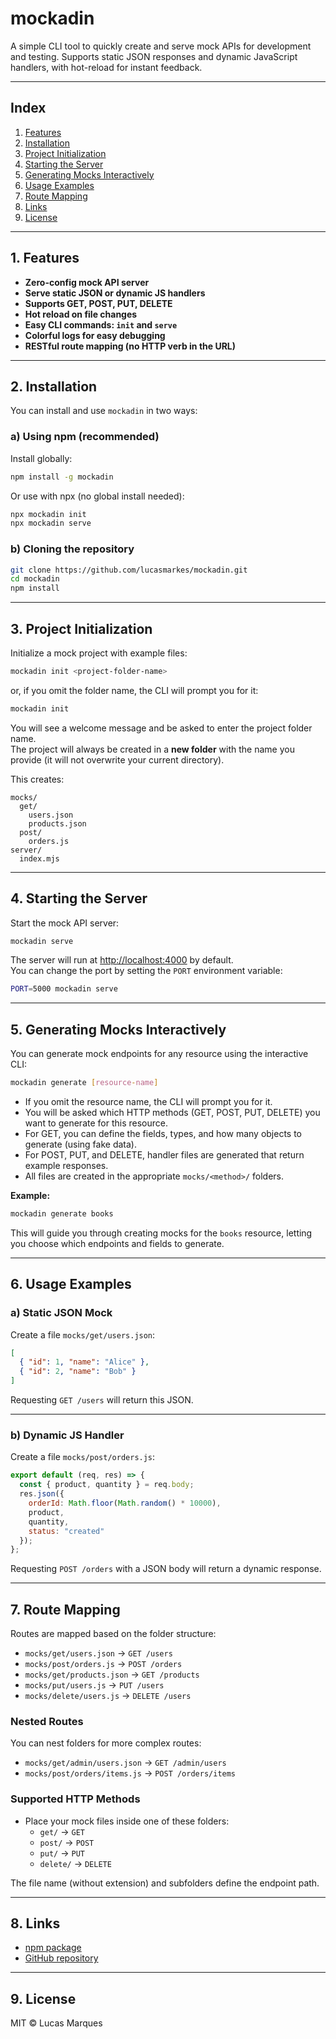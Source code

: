 # mockadin

A simple CLI tool to quickly create and serve mock APIs for development and testing. Supports static JSON responses and dynamic JavaScript handlers, with hot-reload for instant feedback.

---

## Index

1. [Features](#1-features)  
2. [Installation](#2-installation)  
3. [Project Initialization](#3-project-initialization)  
4. [Starting the Server](#4-starting-the-server)
5. [Generating Mocks Interactively](#5-generating-mocks-interactively)  
6. [Usage Examples](#6-usage-examples)  
7. [Route Mapping](#7-route-mapping)  
8. [Links](#8-links)  
9. [License](#9-license)  

---

## 1. Features

- **Zero-config mock API server**
- **Serve static JSON or dynamic JS handlers**
- **Supports GET, POST, PUT, DELETE**
- **Hot reload on file changes**
- **Easy CLI commands: `init` and `serve`**
- **Colorful logs for easy debugging**
- **RESTful route mapping (no HTTP verb in the URL)**

---

## 2. Installation

You can install and use `mockadin` in two ways:

### a) Using npm (recommended)

Install globally:

```sh
npm install -g mockadin
```

Or use with npx (no global install needed):

```sh
npx mockadin init
npx mockadin serve
```

### b) Cloning the repository

```sh
git clone https://github.com/lucasmarkes/mockadin.git
cd mockadin
npm install
```

---

## 3. Project Initialization

Initialize a mock project with example files:

```sh
mockadin init <project-folder-name>
```
or, if you omit the folder name, the CLI will prompt you for it:

```sh
mockadin init
```

You will see a welcome message and be asked to enter the project folder name.  
The project will always be created in a **new folder** with the name you provide (it will not overwrite your current directory).

This creates:

```
mocks/
  get/
    users.json
    products.json
  post/
    orders.js
server/
  index.mjs
```

---

## 4. Starting the Server

Start the mock API server:

```sh
mockadin serve
```

The server will run at [http://localhost:4000](http://localhost:4000) by default.  
You can change the port by setting the `PORT` environment variable:

```sh
PORT=5000 mockadin serve
```
---

## 5. Generating Mocks Interactively

You can generate mock endpoints for any resource using the interactive CLI:

```sh
mockadin generate [resource-name]
```

- If you omit the resource name, the CLI will prompt you for it.
- You will be asked which HTTP methods (GET, POST, PUT, DELETE) you want to generate for this resource.
- For GET, you can define the fields, types, and how many objects to generate (using fake data).
- For POST, PUT, and DELETE, handler files are generated that return example responses.
- All files are created in the appropriate `mocks/<method>/` folders.

**Example:**

```sh
mockadin generate books
```

This will guide you through creating mocks for the `books` resource, letting you choose which endpoints and fields to generate.

---

## 6. Usage Examples

### a) Static JSON Mock

Create a file `mocks/get/users.json`:

```json
[
  { "id": 1, "name": "Alice" },
  { "id": 2, "name": "Bob" }
]
```

Requesting `GET /users` will return this JSON.

---

### b) Dynamic JS Handler

Create a file `mocks/post/orders.js`:

```js
export default (req, res) => {
  const { product, quantity } = req.body;
  res.json({
    orderId: Math.floor(Math.random() * 10000),
    product,
    quantity,
    status: "created"
  });
};
```

Requesting `POST /orders` with a JSON body will return a dynamic response.

---

## 7. Route Mapping

Routes are mapped based on the folder structure:

- `mocks/get/users.json` → `GET /users`
- `mocks/post/orders.js` → `POST /orders`
- `mocks/get/products.json` → `GET /products`
- `mocks/put/users.js` → `PUT /users`
- `mocks/delete/users.js` → `DELETE /users`

### Nested Routes

You can nest folders for more complex routes:

- `mocks/get/admin/users.json` → `GET /admin/users`
- `mocks/post/orders/items.js` → `POST /orders/items`

### Supported HTTP Methods

- Place your mock files inside one of these folders:
  - `get/` → `GET`
  - `post/` → `POST`
  - `put/` → `PUT`
  - `delete/` → `DELETE`

The file name (without extension) and subfolders define the endpoint path.

---

## 8. Links

- [npm package](https://www.npmjs.com/package/mockadin)
- [GitHub repository](https://github.com/lucasmarkes/mockadin)

---

## 9. License

MIT © Lucas Marques